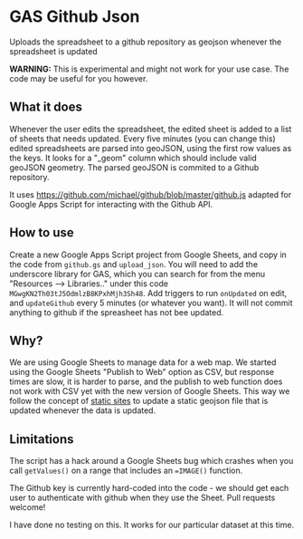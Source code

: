 GAS Github Json
===============

Uploads the spreadsheet to a github repository as geojson whenever the spreadsheet is updated

**WARNING:** This is experimental and might not work for your use case. The code may be useful for you however.

## What it does

Whenever the user edits the spreadsheet, the edited sheet is added to a list of sheets that needs updated. Every five minutes (you can change this) edited spreadsheets are parsed into geoJSON, using the first row values as the keys. It looks for a "_geom" column which should include valid geoJSON geometry. The parsed geoJSON is commited to a Github repository.

It uses https://github.com/michael/github/blob/master/github.js adapted for Google Apps Script for interacting with the Github API.

## How to use

Create a new Google Apps Script project from Google Sheets, and copy in the code from `github.gs` and `upload_json`. You will need to add the underscore library for GAS, which you can search for from the menu "Resources --> Libraries.." under this code `MGwgKN2Th03tJ5OdmlzB8KPxhMjh3Sh48`. Add triggers to run `onUpdated` on edit, and `updateGithub` every 5 minutes (or whatever you want). It will not commit anything to github if the spreasheet has not bee updated.

## Why?

We are using Google Sheets to manage data for a web map. We started using the Google Sheets "Publish to Web" option as CSV, but response times are slow, it is harder to parse, and the publish to web function does not work with CSV yet with the new version of Google Sheets. This way we follow the concept of [static sites](http://developmentseed.org/blog/2012/07/27/build-cms-free-websites/) to update a static geojson file that is updated whenever the data is updated.

## Limitations

The script has a hack around a Google Sheets bug which crashes when you call `getValues()` on a range that includes an `=IMAGE()` function.

The Github key is currently hard-coded into the code - we should get each user to authenticate with github when they use the Sheet. Pull requests welcome!

I have done no testing on this. It works for our particular dataset at this time.
